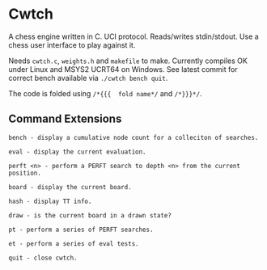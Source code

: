 # Cwtch
A chess engine written in C. UCI protocol. Reads/writes stdin/stdout. Use a chess user interface to play against it.

Needs ```cwtch.c```, ```weights.h``` and ```makefile``` to make. Currently compiles OK under Linux and MSYS2 UCRT64 on Windows.  See latest commit for correct bench available via ```./cwtch bench quit```.

The code is folded using ```/*{{{  fold name*/``` and ```/*}}}*/```.

## Command Extensions

```
bench - display a cumulative node count for a colleciton of searches.

eval - display the current evaluation.

perft <n> - perform a PERFT search to depth <n> from the current position.

board - display the current board.

hash - display TT info.

draw - is the current board in a drawn state?

pt - perform a series of PERFT searches.

et - perform a series of eval tests.

quit - close cwtch.
```


